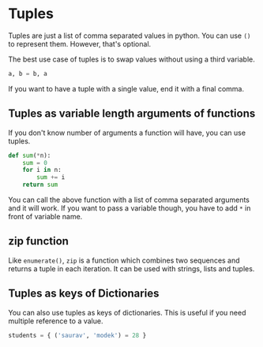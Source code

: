 # Tuples

Tuples are just a list of comma separated values in python. You can use `()` to represent them. However, that's optional.

The best use case of tuples is to swap values without using a third variable.

```python
a, b = b, a
```

If you want to have a tuple with a single value, end it with a final comma.

## Tuples as variable length arguments of functions

If you don't know number of arguments a function will have, you can use tuples.

```python
def sum(*n):
    sum = 0
    for i in n:
        sum += i
    return sum
```

You can call the above function with a list of comma separated arguments and it will work. If you want to pass a variable though, you have to add `*` in front of variable name.

## zip function

Like `enumerate()`, `zip` is a function which combines two sequences and returns a tuple in each iteration. It can be used with strings, lists and tuples.

## Tuples as keys of Dictionaries

You can also use tuples as keys of dictionaries. This is useful if you need multiple reference to a value.

```python
students = { ('saurav', 'modek') = 28 }
```